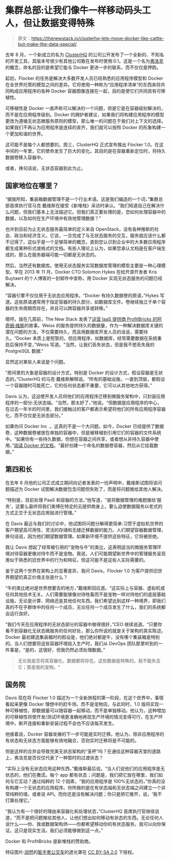 # 集群总部:让我们像牛一样移动码头工人，但让数据变得特殊

> 原文：<https://thenewstack.io/clusterhq-lets-move-docker-like-cattle-but-make-the-data-special/>

去年 8 月，一个新成立的名为 [ClusterHQ](https://clusterhq.com/) 的公司公开发布了一个全新的、不知名的开发工具，其版本号很少有其他公司敢在发布时使用:0.1。这是一个名为[弗洛克](https://thenewstack.io/flocker-a-nascent-docker-service-for-making-containers-portable-data-and-all/)的概念，命名的目的是希望它能与 Docker 更进一步的联系，而不仅仅是押韵。

起初，Flocker 的任务是解决大多数开发人员已经熟悉的应用程序模型和 Docker 在全世界托管的模型之间的差异。它将使用一种称为“应用程序清单”的东西来将共同构成应用程序的各种 Docker 容器图像连接在一起，目的是使它们共同具有可移植性。

可移植性是 Docker 一直声称可以解决的一个问题，但是它是在容器级别解决的，而不是在应用程序级别。Docker 的拥护者建议，如果我们将构建应用程序的模型更改为遵循无状态微服务原则的模型，那么唯一的问题在于我们对上下文的选择。如果我们不再认为应用程序是连续的汞齐，我们就可以按照 Docker 的形象构建一个更加和谐的世界。

这可能不是每个人都想要的。周三，ClusterHQ 正式宣布推出 Flocker 1.0。在这中间的一年里，它的使命发生了巨大的变化。其目的是在容器重新定位时，将持久数据卷移入容器中。

或者，换句话说，无状态容器到此为止。

## 国家地位在哪里？

“据我所知，集装箱数据管理不是一个行业术语。这是我们编造的一个词，”集群总部首席执行官马克·戴维斯在接受《新堆栈》采访时承认。“我们知道自己在解决什么问题，但我们基本上无法描述它。但我们真正要处理的是，您如何处理容器中的数据，以及如何在生产环境中有效地管理数据？”

也许到目前为止无状态服务最简单的定义来自 OpenStack，没有各种推断的社会、政治和经济含义。它说，一旦完成了与无状态服务的交互，服务就应该什么都不记得了。这似乎是一个足够简单的概念，直到您认识到企业中的大多数应用程序都生成某种形式或格式的文档。有些人理论上认为，如果您承认文档是在客户端生成的，那么在服务器端可能一切都是无状态的。

然后，当然还有数据库。使用无状态服务实现数据库管理的模型主要是一种心理模型。早在 2013 年 11 月，Docker CTO Solomon Hykes 在给开源开发者 Kris Buytaert 的个人博客的一封邮件中宣称，用 Docker 实现无状态服务的问题已经解决。

“容器引擎不仅仅用于无状态应用程序。“Docker 有持久数据卷的原语，”Hykes 写道。这些原语通常用于指定容器的持久部分，如数据库文件。卷继续独立于单个容器的生命周期而存在，并且可以跨容器共享或转移。”

嗯哼。就在几周前，The New Stack 发表了[运营 IaaS 提供商 ProfitBricks 的阿奇姆·维斯](https://thenewstack.io/the-docker-workaround-how-profitbricks-did-it/)的故事。Weiss 的服务提供持久的数据量，作为一种解决数据库关键的潜在问题的方法，不仅需要持久，而且用数据库开发人员的话说，需要持久。“Docker 本质上是短暂的，但应用程序，如数据库，经常需要数据在系统重启后保持不变，”Weiss 写道。"当然，让我们丢失状态，但是我不想丢失我的 PostgreSQL 数据."

显然这对某些人来说是个问题。

“房间里的大象是容器的设计方式，特别是 Docker 的设计方式，假设容器是无状态的，”ClusterHQ 的马克·戴维斯解释说。“所有的基础设施，一直到顶层，都假设一个容器随时可能死亡，它的任何状态都不重要，它可以从其他地方获得。”

Davis 认为，这迫使开发人员将他们的应用程序迁移到微服务架构中，只封装应用程序的一部分:无状态端。“当然，那太好了，”他说。“但数据是应用程序的中心，在过去一年半的时间里，我们接触过的客户都表示希望将他们的所有应用程序容器化，而不仅仅是无状态部分。”

如果你问 Docker Inc .，这真的不是一个大问题。如今，Docker 已经提供了数据卷，这种数据卷被放在单独的容器中，但是被移植到引用它们的容器的文件系统中。“如果你有一些持久数据，你想在容器之间共享，或者想从非持久容器中使用，”[阅读 Docker 的文档](https://docs.docker.com/userguide/dockervolumes/)，“最好创建一个命名的数据卷容器，然后从它挂载数据。”

## 第四和长

在去年 8 月他的公司正式成立期间向记者发表的一份声明中，戴维斯试图将该问题描述为 Docker 试图解决数据包含问题但失败了，而是将问题推给其他人解决。

“特别是，目前处理 PaaS 和容器的方法，”他写道，“是将数据管理的难题推给‘服务’，这要么最终将我们束缚在特定的云提供商身上，要么迫使数据服务以老式的方式正交于无状态应用层进行管理。”

在 Davis 最近与我们的讨论中，他试图将问题分解得更简单:习惯于虚拟机世界的客户期望高可用性、灵活的存储和无缝迁移数据的能力。人们期望容器数据管理，换句话说，因为他们期望数据管理。如果新环境不提供这些特征，它将被拒绝。

我让 Davis 想起了经常被引用的“宠物与牛”的类比，这表明适当的微服务管理环境对待容器更像对待牛而不是宠物。我说，人们可能期望新世界中的管理服务呈现类似于熟悉的旧世界中的行为和特征，但这可能不是这些人实际需要的。

鉴于这两个世界在架构上的显著差异，我问 Davis，Flocker 1.0 为客户提供旧世界期望的真正价值主张是什么？

“牛的类比绝对是世界想要去的地方，”戴维斯回应道。“这实际上与容器、虚拟机或任何其他技术无关。人们需要能够像对待牲畜而不是宠物一样对待他们的底层基础设施，无论是计算、网络还是其他任何东西。我们希望达到这样一种境界，即我们真的不在乎群体中的任何一个成员，无论任何一个成员发生了什么，我们的系统都会运行良好。

“我们今天在应用程序的无状态部分的容器中做得很好，”CEO 继续说道。“只要你看不到容器化无状态微服务的任何好处，那么你所说的就是关于架构的真实陈述。Docker 最初建造集装箱时的假设是，他们绝对都是牛，没有哪个集装箱是特别的。当人们想要将这些容器环境投入生产时，我们从 DevOps 团队那里听到的一件事是，“是的，这很好，但我仍然必须处理数据。”

> 无论我是否将其容器化，数据都将存在。这些数据是特殊的。我不能失去它；那是我的宠物。"

## 国务院

Davis 现在将 Flocker 1.0 描述为一个全新旅程的第一阶段，在这个世界中，事情看起来更像 Docker 理想中的赶牛场，而不是宠物店。与此同时，1.0 版将实现一种可移植性，即数据量可以随容器一起移动，而不是单独移动。他认为，这种增加的可移植性将使开发/测试环境更准确地再现生产环境的情况变得可行，在生产环境中，断开连接和重新安装过程不会也不应该每天发生。

他接着说，Docker 容器发展的下一步可能是实时迁移。他认为，除非应用程序的有状态和无状态方面能够有效地融合，否则实时迁移将是不可能的。

但是这样的合并会导致完美无状态架构的“圣杯”吗？在通往这种容器天堂的道路上，弗洛克是否仅仅代表了一种暂时的过渡状态？

“实际上没有无状态应用这种东西，”戴维斯最后说。“当人们说他们的应用程序是无状态的，他们在撒谎。每个 app 都有状态；问题是，我们把它放在哪里，我们如何与它互动？通过纯粹的 12 个因素，“我的应用程序是 100%无状态的，”你真的没有构建一个无状态的应用程序。你所做的是在有状态端和无状态端之间建立一个非常纯粹的墙，或者说 API。而你还是没有解决问题；你只是把它推开，说，‘我不打算处理它。’

“我认为有一个很好的理由来容器化和处理状态，”ClusterHQ 首席执行官继续说道，“而不是把问题推给其他人，让他们想出如何移动有状态的东西。无论任何人说什么——你、我或数据架构师——你都希望移动你的有状态服务。我可以向你保证。这只是现实生活。我们必须能够做到这一点。”

Docker 和 ProfitBricks 是新堆栈的赞助商。

特征图片:[润然](https://www.flickr.com/photos/runran/)的[脏手套公交车](https://www.flickr.com/photos/runran/3664614158/in/photolist-6zQ77J-7XNKA-7XNGv-3Jevn6-7XN1H-7XMp3-7XN4f-7XNoF-eLyCKa-7XNbn-7APuii-qTjfA5-5UUXZQ-7XPaC-7XNYS-7XP1g-h9bmH-7XLsn-7XMSN-7XNCt-7XNBq-yow4B-7XNza-7XLBP-7XNDR-7XMTz-7XNLR-7XN91-7XLWv-83oSK1-7XP6M-7XNHY-7XMLF-7XMjE-7XNsX-7XNzZ-7XNvf-7XNnH-7XMUU-7XMJN-7XMHT-7XMeg-7XLMC-7XLFK-7XP8J-7XP7K-7XP4P-7XNXX-7XNq7-7XNiP)的遮光罩在 [CC BY-SA 2.0](https://creativecommons.org/licenses/by-sa/2.0/) 下授权。

<svg xmlns:xlink="http://www.w3.org/1999/xlink" viewBox="0 0 68 31" version="1.1"><title>Group</title> <desc>Created with Sketch.</desc></svg>